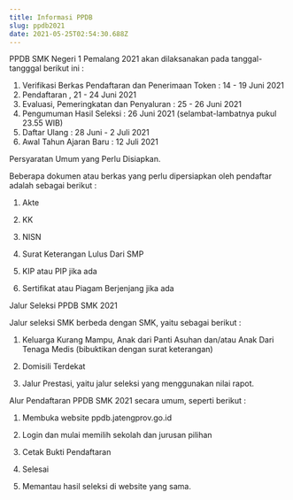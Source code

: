 ```yaml
---
title: Informasi PPDB
slug: ppdb2021
date: 2021-05-25T02:54:30.688Z
---
```

PPDB SMK Negeri 1 Pemalang 2021 akan dilaksanakan pada tanggal-tangggal berikut ini :

1. Verifikasi Berkas Pendaftaran dan Penerimaan Token : 14 - 19 Juni 2021
2. Pendaftaran , 21 - 24 Juni 2021
3. Evaluasi, Pemeringkatan dan Penyaluran : 25 - 26 Juni 2021
4. Pengumuman Hasil Seleksi : 26 Juni 2021 (selambat-lambatnya pukul 23.55 WIB)
5. Daftar Ulang : 28 Juni - 2 Juli 2021
6. Awal Tahun Ajaran Baru : 12 Juli 2021



Persyaratan Umum yang Perlu Disiapkan.

Beberapa dokumen atau berkas yang perlu dipersiapkan oleh pendaftar adalah sebagai berikut :

1. Akte

2. KK

3. NISN

4. Surat Keterangan Lulus Dari SMP

5. KIP atau PIP jika ada

6. Sertifikat atau Piagam Berjenjang jika ada



Jalur Seleksi PPDB SMK 2021

Jalur seleksi SMK berbeda dengan SMK, yaitu sebagai berikut :

1. Keluarga Kurang Mampu, Anak dari Panti Asuhan dan/atau Anak Dari Tenaga Medis (bibuktikan dengan surat keterangan)

2. Domisili Terdekat

3. Jalur Prestasi, yaitu jalur seleksi yang menggunakan nilai rapot.



Alur Pendaftaran PPDB SMK 2021 secara umum, seperti berikut :

1. Membuka website ppdb.jatengprov.go.id

2. Login dan mulai memilih sekolah dan jurusan pilihan

3. Cetak Bukti Pendaftaran

4. Selesai

5. Memantau hasil seleksi di website yang sama.